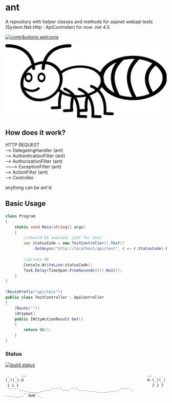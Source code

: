 # ant
A repository with helper classes and methods for aspnet webapi tests (System.Net.Http : ApiController) for now .net 4.5

[![contributions welcome](https://img.shields.io/badge/contributions-welcome-brightgreen.svg?style=flat)](https://github.com/jkone27/ant/issues)

![ant](https://raw.githubusercontent.com/jkone27/ant/master/Pics/ant-gammillian.png)



## How does it work?  

HTTP REQUEST  
--> DelegatingHandler (ant)  
--> AuthenticationFilter (ant)  
--> AuthorizationFilter (ant)  
---> ExceptionFilter (ant)  
--> ActionFilter (ant)  
--> Controller.  
  
anything can be ant'd.

## Basic Usage

```cs
class Program
{
    static void Main(string[] args)
    {
        //should be awaited, just for test
        var statusCode = new TestController().Test()
            .GetAsync("http://localhost/api/test", r => r.StatusCode).Result;

        //prints OK
        Console.WriteLine(statusCode);
        Task.Delay(TimeSpan.FromSeconds(5)).Wait();
    }
}

[RoutePrefix("api/test")]
public class TestController : ApiController
{
    [Route("")]
    [HttpGet]
    public IHttpActionResult Get()
    {
        return Ok();
    }
}
```

### Status
[![build status](https://img.shields.io/travis/jkone27/ant.svg)](https://travis-ci.org/jkone27/ant)

<!-- language: lang-none -->
     _  _  ,,                                                     ,, _  _
    (_)(_)-O                                                      0-(_)(_)
     L L L                                                          J J J
     `````--.._____..---`````---````----...._____....-`````--...__..``dwb`._


